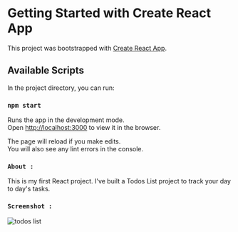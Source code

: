 # Getting Started with Create React App

This project was bootstrapped with [Create React App](https://github.com/facebook/create-react-app).

## Available Scripts

In the project directory, you can run:

### `npm start`

Runs the app in the development mode.\
Open [http://localhost:3000](http://localhost:3000) to view it in the browser.

The page will reload if you make edits.\
You will also see any lint errors in the console.

### `About :`

This is my first React project. I've built a Todos List project to track your day to day's tasks.

### `Screenshot :`


![todos list](https://user-images.githubusercontent.com/59385327/136387197-08d97f52-cb6f-427f-b132-066f3409b731.png)
